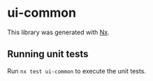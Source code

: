 # ui-common


This library was generated with [Nx](https://nx.dev).

## Running unit tests

Run `nx test ui-common` to execute the unit tests.

